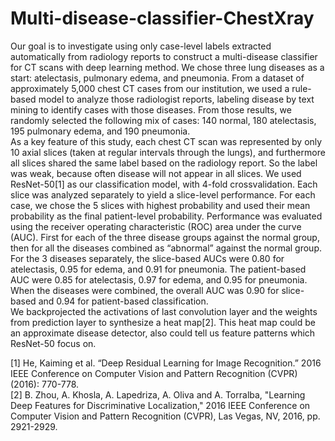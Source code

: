 # Multi-disease-classifier-ChestXray

Our goal is to investigate using only case-level labels extracted automatically from radiology reports to construct a multi-disease classifier for CT scans with deep learning method. We chose three lung diseases as a start: atelectasis, pulmonary edema, and pneumonia. From a dataset of approximately 5,000 chest CT cases from our institution, we used a rule-based model to analyze those radiologist reports, labeling disease by text mining to identify cases with those diseases. From those results, we randomly selected the following mix of cases: 140 normal, 180 atelectasis, 195 pulmonary edema, and 190 pneumonia.  
As a key feature of this study, each chest CT scan was represented by only 10 axial slices (taken at regular intervals through the lungs), and furthermore all slices shared the same label based on the radiology report. So the label was weak, because often disease will not appear in all slices. We used ResNet-50[1] as our classification model, with 4-fold crossvalidation. Each slice was analyzed separately to yield a slice-level performance. For each case, we chose the 5 slices with highest probability and used their mean probability as the final patient-level probability. Performance was evaluated using the receiver operating characteristic (ROC) area under the curve (AUC). First for each of the three disease groups against the normal group, then for all the diseases combined as “abnormal” against the normal group. For the 3 diseases separately, the slice-based AUCs were 0.80 for atelectasis, 0.95 for edema, and 0.91 for pneumonia. The patient-based AUC were 0.85 for atelectasis, 0.97 for edema, and 0.95 for pneumonia. When the diseases were combined, the overall AUC was 0.90 for slice-based and 0.94 for patient-based classification.  
We backprojected the activations of last convolution layer and the weights from prediction layer to synthesize a heat map[2]. This heat map could be an approximate disease detector, also could tell us feature patterns which ResNet-50 focus on.  

[1] He, Kaiming et al. “Deep Residual Learning for Image Recognition.” 2016 IEEE Conference on Computer Vision and Pattern Recognition (CVPR) (2016): 770-778.  
[2] B. Zhou, A. Khosla, A. Lapedriza, A. Oliva and A. Torralba, "Learning Deep Features for Discriminative Localization," 2016 IEEE Conference on Computer Vision and Pattern Recognition (CVPR), Las Vegas, NV, 2016, pp. 2921-2929.  
